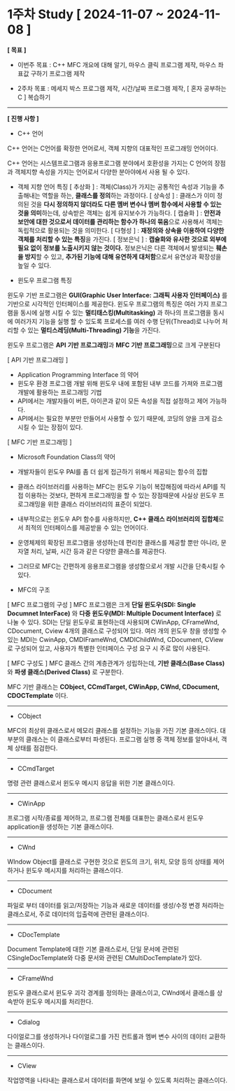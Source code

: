 # 1주차 Study [ 2024-11-07 ~ 2024-11-08 ]

**[ 목표 ]**
- 이번주 목표 : C++ MFC 개요에 대해 알기, 마우스 클릭 프로그램 제작, 마우스 좌표값 구하기 프로그램 제작

- 2주차 목표 : 메세지 박스 프로그램 제작, 시간/날짜 프로그램 제작, [ 혼자 공부하는 C ] 복습하기

-----

**[ 진행 사항 ]**

- C++ 언어

C++ 언어는 C언어를 확장한 언어로서, 객체 지향의 대표적인 프로그래밍 언어이다.

C++ 언어는 시스템프로그램과 응용프로그램 분야에서 호환성을 가지는 C 언어의 장점과 객체지향 속성을 가지는 언어로서 다양한 분아야에서 사용 될 수 있다.

- 객체 지향 언어 특징
[ 추상화 ] : 객체(Class)가 가지는 공통적인 속성과 기능을 추출해내는 역할을 하는, **클래스를 정의**하는 과정이다.
[ 상속성 ] : 클래스가 이미 정의된 것을 **다시 정의하지 않더라도 다른 멤버 변수나 멤버 함수에서 사용할 수 있는 것을 의미**하는데, 상속받은 객체는 쉽게 유지보수가 가능하다.
[ 캡슐화 ] : **안전과 보안에 대한 것으로서 데이터를 관리하는 함수가 하나의 묶음**으로 사용해서 객체는 독립적으로 활용되는 것을 의미한다.
[ 다형성 ] : **재정의와 상속을 이용하여 다양한 객체를 처리할 수 있는 특징**을 가진다.
[ 정보은닉 ] : **캡슐화와 유사한 것으로 외부에 필요 없이 정보를 노출시키지 않는 것이다.** 정보은닉은 다른 객체에서 발생되는 **훼손을 방지**할 수 있고, **추가된 기능에 대해 유연하게 대처함**으로서 유연상과 확장성을 높일 수 있다.

- 윈도우 프로그램 특징

윈도우 기반 프로그램은 **GUI(Graphic User Interface: 그래픽 사용자 인터페이스)** 를 기반으로 시각적인 인터페이스를 제공한다. 윈도우 프로그램의 특징은 여러 가지 프로그램을 동시에 실행 시킬 수 있는 **멀티태스킹(Multitasking)** 과 하나의 프로그램을 동시에 여러가지 기능을 실행 할 수 있도록 프로세스를 여러 수행 단위(Thread)로 나누어 처리할 수 있는 **멀티스레딩(Multi-Threading) 기능**을 가진다.

윈도우 프로그램은 **API 기반 프로그래밍**과 **MFC 기반 프로그래밍**으로 크게 구분된다

[ API 기반 프로그래밍 ]
- Application Programming Interface 의 약어
- 윈도우 환경 프로그램 개발 위해 윈도우 내에 포함된 내부 코드를 가져와 프로그램 개발에 활용하는 프로그래밍 기법
- API에서는 개발자들이 버튼, 아이콘과 같이 모든 속성을 직접 설정하고 제어 가능하다.
- API에서는 필요한 부분만 만들어서 사용할 수 있기 때문에, 코딩의 양을 크게 감소시킬 수 있는 장점이 있다.

[ MFC 기반 프로그래밍 ]
- Microsoft Foundation Class의 약어
- 개발자들이 윈도우 PAI를 좀 더 쉽게 접근하기 위해서 제공되는 함수의 집합
- 클래스 라이브러리를 사용하는 MFC는 윈도우 기능이 복잡해짐에 따라서 API를 직접 이용하는 것보다, 편하게 프로그래밍을 할 수 있는 장점때문에 사실상 윈도우 프로그래밍을 위한 클래스 라이브러리의 표준이 되었다.
- 내부적으로는 윈도우 API 함수를 사용하지만, **C++ 클래스 라이브러리의 집합체**로서 최적의 인터페이스를 제공받을 수 있는 언어이다.
- 운영체제의 확장된 프로그램을 생성하는데 편리한 클래스를 제공할 뿐만 아니라, 문자열 처리, 날짜, 시간 등과 같은 다양한 클래스를 제공한다.
- 그러므로 MFC는 간편하게 응용프로그램을 생성함으로서 개발 시간을 단축시킬 수 있다.

- MFC의 구조

[ MFC 프로그램의 구성 ]
MFC 프로그램은 크게 **단일 윈도우(SDI: Single Documnet InterFace)** 와 **다중 윈도우(MDI: Multiple Document Interface)** 로 나눌 수 있다. SDI는 단일 윈도우로 표현하는데 사용되며 CWinApp, CFrameWnd, CDocument, Cview 4개의 클래스로 구성되어 있다. 여러 개의 윈도우 창을 생성할 수 있는 MDI는 CwinApp, CMDIFrameWnd, CMDIChildWnd, CDocument, CView로 구성되어 있고, 사용자가 특별한 인터페이스 구성 요구 시 주로 많이 사용된다.

[ MFC 구성도 ]
MFC 클래스 간의 계층관계가 성립하는데, **기반 클래스(Base Class)** 와 **파생 클래스(Derived Class)** 로 구분한다.

MFC 기반 클래스는 **CObject, CCmdTarget, CWinApp, CWnd, CDocument, CDOCTemplate** 이다.

---

* CObject

MFC의 최상위 클래스로서 메모리 클래스를 설정하는 기능을 가진 기본 클래스이다. 대부분의 클래스는 이 클래스로부터 파생된다. 프로그램 실행 중 객체 정보를 알아내서, 객체 상태를 점검한다.

---

* CCmdTarget

명령 관련 클래스로서 윈도우 메시지 응답을 위한 기본 클래스이다.

---

* CWinApp

프로그램 시작/종료를 제어하고, 프로그램 전체를 대표한는 클래스로서 윈도우 application을 생성하는 기본 클래스이다.

---

* CWnd

WIndow Object를 클래스로 구현한 것으로 윈도의 크기, 위치, 모양 등의 상태를 제어하거나 윈도우 메시지를 처리하는 클래스이다.

---

* CDocument

파일로 부터 데이터를 읽고/저장하는 기능과 새로운 데이터를 생성/수정 변경 처리하는 클래스로서, 주로 데이터의 입출력에 관련된 클래스이다.

---

* CDocTemplate

Document Template에 대한 기본 클래스로서, 단일 문서에 관련된 CSingleDocTemplate와 다중 문서와 관련된 CMultiDocTemplate가 있다.

---

* CFrameWnd

윈도우 클래스로서 윈도우 괴각 경계를 정의하는 클래스이고, CWnd에서 클래스를 상속받아 윈도우 메시지를 처리한다.

---

* Cdialog

다이얼로그를 생성하거나 다이얼로그를 가진 컨트롤과 멤버 변수 사이의 데이터 교환하는 클래스이다.

---

* CView

작업영역을 나타내는 클래스로서 데이터를 화면에 보일 수 있도록 처리하는 클래스이다.
